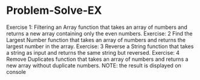 # Problem-Solve-EX
Exercise 1: Filtering an Array
function that takes an array of numbers
and returns a new array containing only the even
numbers.
Exercise: 2 Find the Largest Number
function that takes an array of numbers
and returns the largest number in the array.
Exercise: 3 Reverse a String
function that takes a string as input and
returns the same string but reversed.
Exercise: 4 Remove Duplicates
function that takes an array of numbers
and returns a new array without duplicate numbers.
NOTE:
the result is displayed on console
